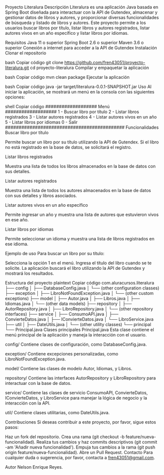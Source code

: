 Proyecto Literalura
Descripción
Literalura es una aplicación Java basada en Spring Boot diseñada para interactuar con la API de Gutendex, almacenar y gestionar datos de libros y autores, y proporcionar diversas funcionalidades de búsqueda y listado de libros y autores. Este proyecto permite a los usuarios buscar libros por título, listar libros y autores registrados, listar autores vivos en un año específico y listar libros por idiomas.

Requisitos
Java 11 o superior
Spring Boot 2.6 o superior
Maven 3.6 o superior
Conexión a internet para acceder a la API de Gutendex
Instalación
Clonar el repositorio

bash
Copiar código
git clone https://github.com/fren43051/proyecto-literalura.git
cd proyecto-literalura
Compilar y empaquetar la aplicación

bash
Copiar código
mvn clean package
Ejecutar la aplicación

bash
Copiar código
java -jar target/literalura-0.0.1-SNAPSHOT.jar
Uso
Al iniciar la aplicación, se mostrará un menú en la consola con las siguientes opciones:

shell
Copiar código
################### Menú ###################
1 - Buscar libro por título
2 - Listar libros registrados
3 - Listar autores registrados
4 - Listar autores vivos en un año
5 - Listar libros por idiomas
0 - Salir
############################################
Funcionalidades
Buscar libro por título

Permite buscar un libro por su título utilizando la API de Gutendex. Si el libro no está registrado en la base de datos, se solicitará el registro.

Listar libros registrados

Muestra una lista de todos los libros almacenados en la base de datos con sus detalles.

Listar autores registrados

Muestra una lista de todos los autores almacenados en la base de datos con sus detalles y libros asociados.

Listar autores vivos en un año específico

Permite ingresar un año y muestra una lista de autores que estuvieron vivos en ese año.

Listar libros por idiomas

Permite seleccionar un idioma y muestra una lista de libros registrados en ese idioma.

Ejemplo de uso
Para buscar un libro por su título:

Selecciona la opción 1 en el menú.
Ingresa el título del libro cuando se te solicite.
La aplicación buscará el libro utilizando la API de Gutendex y mostrará los resultados.

Estructura del proyecto
plaintext
Copiar código
com.aluracursos.literalura
├── config
│   ├── DatabaseConfig.java
│   └── (other configuration classes)
├── exception
│   ├── LibroNotFoundException.java
│   └── (other custom exceptions)
├── model
│   ├── Autor.java
│   ├── Libros.java
│   ├── Idiomas.java
│   └── (other data models)
├── repository
│   ├── AutorRepository.java
│   ├── LibroRepository.java
│   └── (other repository interfaces)
├── service
│   ├── ConsumoAPI.java
│   ├── ConvierteDatos.java
│   ├── IConvierteDatos.java
│   └── LibroService.java
├── util
│   ├── DateUtils.java
│   └── (other utility classes)
└── principal
    └── Principal.java
Clases principales
Principal.java
Esta clase contiene el menú principal de la aplicación y maneja la interacción con el usuario.

config/
Contiene clases de configuración, como DatabaseConfig.java.

exception/
Contiene excepciones personalizadas, como LibroNotFoundException.java.

model/
Contiene las clases de modelo Autor, Idiomas, y Libros.

repository/
Contiene las interfaces AutorRepository y LibroRepository para interactuar con la base de datos.

service/
Contiene las clases de servicio ConsumoAPI, ConvierteDatos, IConvierteDatos, y LibroService para manejar la lógica de negocio y la interacción con la API.

util/
Contiene clases utilitarias, como DateUtils.java.

Contribuciones
Si deseas contribuir a este proyecto, por favor, sigue estos pasos:

Haz un fork del repositorio.
Crea una rama (git checkout -b feature/nueva-funcionalidad).
Realiza tus cambios y haz commits descriptivos (git commit -am 'Añadir nueva funcionalidad').
Empuja tus cambios a la rama (git push origin feature/nueva-funcionalidad).
Abre un Pull Request.
Contacto
Para cualquier duda o sugerencia, por favor, contacta a fren43051@gmail.com.

Autor
Nelson Enrique Reyes.
